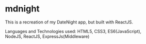 # mdnight

This is a recreation of my DateNight app, but built with ReactJS.

Languages and Technologies used: HTML5, CSS3, ES6(JavaScript), NodeJS, ReactJS, ExpressJs(Middleware)
